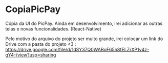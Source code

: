 # CopiaPicPay
Cópia da UI do PicPay. Ainda em desenvolvimento, irei adicionar as outras telas e novas funcionalidades. (React-Native)


Pelo motivo do arquivo do projeto ser muito grande, irei colocar um link do Drive com a pasta do projeto <3 : https://drive.google.com/file/d/1dSY37Q0WABoF65h8fELZrXP1v4z-gY4-/view?usp=sharing
